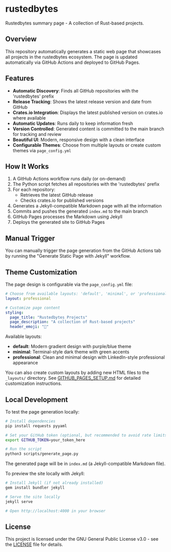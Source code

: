 # rustedbytes

Rustedbytes summary page - A collection of Rust-based projects.

## Overview

This repository automatically generates a static web page that showcases all projects in the rustedbytes ecosystem. The page is updated automatically via GitHub Actions and deployed to GitHub Pages.

## Features

- **Automatic Discovery**: Finds all GitHub repositories with the 'rustedbytes' prefix
- **Release Tracking**: Shows the latest release version and date from GitHub
- **Crates.io Integration**: Displays the latest published version on crates.io where available
- **Automatic Updates**: Runs daily to keep information fresh
- **Version Controlled**: Generated content is committed to the main branch for tracking and review
- **Beautiful UI**: Modern, responsive design with a clean interface
- **Configurable Themes**: Choose from multiple layouts or create custom themes via `page_config.yml`

## How It Works

1. A GitHub Actions workflow runs daily (or on-demand)
2. The Python script fetches all repositories with the 'rustedbytes' prefix
3. For each repository:
   - Retrieves the latest GitHub release
   - Checks crates.io for published versions
4. Generates a Jekyll-compatible Markdown page with all the information
5. Commits and pushes the generated `index.md` to the main branch
6. GitHub Pages processes the Markdown using Jekyll
7. Deploys the generated site to GitHub Pages

## Manual Trigger

You can manually trigger the page generation from the GitHub Actions tab by running the "Generate Static Page with Jekyll" workflow.

## Theme Customization

The page design is configurable via the `page_config.yml` file:

```yaml
# Choose from available layouts: 'default', 'minimal', or 'professional'
layout: professional

# Customize page content
styling:
  page_title: "Rustedbytes Projects"
  page_description: "A collection of Rust-based projects"
  header_emoji: "🦀"
```

Available layouts:
- **default**: Modern gradient design with purple/blue theme
- **minimal**: Terminal-style dark theme with green accents
- **professional**: Clean and minimal design with LinkedIn-style professional appearance

You can also create custom layouts by adding new HTML files to the `_layouts/` directory. See [GITHUB_PAGES_SETUP.md](GITHUB_PAGES_SETUP.md) for detailed customization instructions.

## Local Development

To test the page generation locally:

```bash
# Install dependencies
pip install requests pyyaml

# Set your GitHub token (optional, but recommended to avoid rate limits)
export GITHUB_TOKEN=your_token_here

# Run the script
python3 scripts/generate_page.py
```

The generated page will be in `index.md` (a Jekyll-compatible Markdown file).

To preview the site locally with Jekyll:

```bash
# Install Jekyll (if not already installed)
gem install bundler jekyll

# Serve the site locally
jekyll serve

# Open http://localhost:4000 in your browser
```

## License

This project is licensed under the GNU General Public License v3.0 - see the [LICENSE](LICENSE) file for details.

